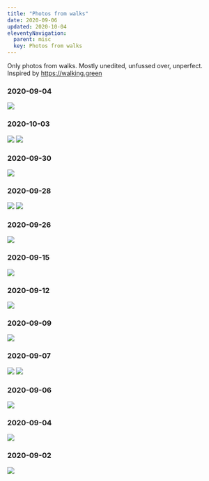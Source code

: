 ```yaml
---
title: "Photos from walks"
date: 2020-09-06
updated: 2020-10-04
eleventyNavigation:
  parent: misc
  key: Photos from walks
---
```

Only photos from walks. Mostly unedited, unfussed over, unperfect.
Inspired by https://walking.green

### 2020-09-04
![](20201004.jpg)

### 2020-10-03
![](20201003.jpg)
![](20201003_1.jpg)

### 2020-09-30
![](20200930.jpg)

### 2020-09-28
![](20200928.jpg)
![](20200928_1.jpeg)

### 2020-09-26
![](20200926.jpg)

### 2020-09-15
![](20200915.jpg)

### 2020-09-12
![](20200912.jpg)

### 2020-09-09
![](20200909.jpg)

### 2020-09-07
![](20200907.jpg)
![](20200907_1.jpg)

### 2020-09-06
![](20200906.jpg)

### 2020-09-04
![](20200904.jpg)

### 2020-09-02
![](20200902.jpg)

